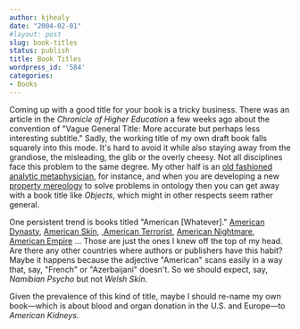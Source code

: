 ```yaml
---
author: kjhealy
date: "2004-02-01"
#layout: post
slug: book-titles
status: publish
title: Book Titles
wordpress_id: '584'
categories:
- Books
---
```


Coming up with a good title for your book is a tricky business. There was an article in the *Chronicle of Higher Education* a few weeks ago about the convention of "Vague General Title: More accurate but perhaps less interesting subtitle." Sadly, the working title of my own draft book falls squarely into this mode. It's hard to avoid it while also staying away from the grandiose, the misleading, the glib or the overly cheesy. Not all disciplines face this problem to the same degree. My other half is an [old fashioned analytic metaphysician](http://www.u.arizona.edu/~lapaul), for instance, and when you are developing a new [property mereology](http://www.u.arizona.edu/~lapaul/papers/logical-parts-draft.pdf) to solve problems in ontology then you can get away with a book title like *Objects*, which might in other respects seem rather general.

One persistent trend is books titled "American [Whatever]." [American Dynasty](http://www.amazon.com/exec/obidos/ASIN/0670032646/ref=nosim/), [American Skin](http://www.amazon.com/exec/obidos/ASIN/0609604899/ref=nosim/), [,](http://www.amazon.com/exec/obidos/ASIN/0743234359/ref=nosim/)[American Terrorist](http://www.amazon.com/exec/obidos/ASIN/0061065188/ref=nosim/), [American Nightmare](http://www.amazon.com/exec/obidos/ASIN/031230241X/ref=nosim/), [American Empire](http://www.amazon.com/exec/obidos/ASIN/0674013751/ref=nosim/) ... Those are just the ones I knew off the top of my head. Are there any other countries where authors or publishers have this habit? Maybe it happens because the adjective "American" scans easily in a way that, say, "French" or "Azerbaijani" doesn't. So we should expect, say, *Namibian Psycho* but not *Welsh Skin*.

Given the prevalence of this kind of title, maybe I should re-name my own book—which is about blood and organ donation in the U.S. and Europe—to *American Kidneys*.
